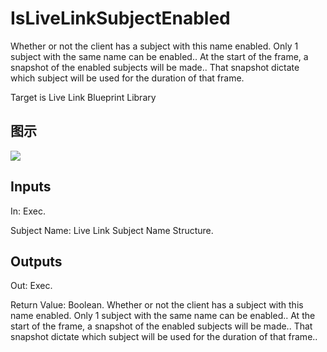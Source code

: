 # IsLiveLinkSubjectEnabled

Whether or not the client has a subject with this name enabled. Only 1 subject with the same name can be enabled.. At the start of the frame, a snapshot of the enabled subjects will be made.. That snapshot dictate which subject will be used for the duration of that frame.

Target is Live Link Blueprint Library

## 图示

![]($-20221218-19452073.png)

## Inputs

In: Exec.

Subject Name: Live Link Subject Name Structure.  

## Outputs

Out: Exec.

Return Value: Boolean. Whether or not the client has a subject with this name enabled. Only 1 subject with the same name can be enabled.. At the start of the frame, a snapshot of the enabled subjects will be made.. That snapshot dictate which subject will be used for the duration of that frame..

